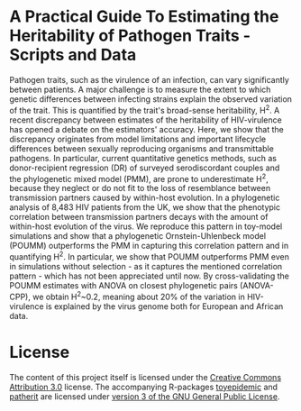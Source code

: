 # A Practical Guide To Estimating the Heritability of Pathogen Traits - Scripts and Data

Pathogen traits, such as the virulence of an infection, can vary significantly between patients. A major challenge is to measure the extent to which genetic differences between infecting strains explain the observed variation of the trait. This is quantified by the trait's broad-sense heritability, H<sup>2</sup>. A recent discrepancy between estimates of the heritability of HIV-virulence has opened a debate on the estimators' accuracy. Here, we show that the discrepancy originates from model limitations and important lifecycle differences between sexually reproducing organisms and transmittable pathogens. In particular, current quantitative genetics methods, such as donor-recipient regression (DR) of surveyed serodiscordant couples and the phylogenetic mixed model (PMM), are prone to underestimate H<sup>2</sup>, because they neglect or do not fit to the loss of resemblance between transmission partners caused by within-host evolution. In a phylogenetic analysis of 8,483 HIV patients from the UK, we show that the phenotypic correlation between transmission partners decays with the amount of within-host evolution of the virus. We reproduce this pattern in toy-model simulations and show that a phylogenetic Ornstein-Uhlenbeck model (POUMM) outperforms the PMM in capturing this correlation pattern and in quantifying H<sup>2</sup>. In particular, we show that POUMM outperforms PMM even in simulations without selection - as it captures the mentioned correlation pattern - which has not been appreciated until now. By cross-validating the POUMM estimates with ANOVA on closest phylogenetic pairs (ANOVA-CPP), we obtain H<sup>2</sup>~0.2, meaning about 20% of the variation in HIV-virulence is explained by the virus genome both for European and African data.

# License
The content of this project itself is licensed under the [Creative Commons Attribution 3.0](http://creativecommons.org/licenses/by/3.0/us/deed.en_US) license. The accompanying R-packages [toyepidemic](https://venelin.github.io/toyepidemic/index.html) and [patherit](https://venelin.githug.io/patherit/index.html) are licensed under [version 3 of the GNU General Public License](http://www.gnu.org/licenses/).
